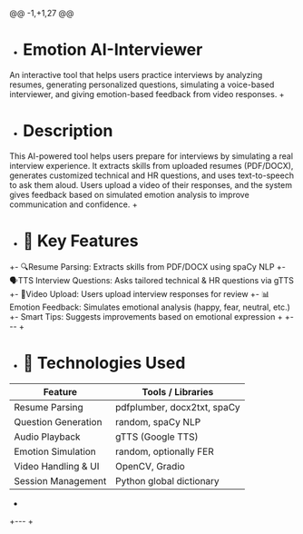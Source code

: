 @@ -1,+1,27 @@
+ #  Emotion AI-Interviewer
An interactive tool that helps users practice interviews by analyzing resumes, generating personalized questions, simulating a voice-based interviewer, and giving emotion-based feedback from video responses.
+
+ # Description 
This AI-powered tool helps users prepare for interviews by simulating a real interview experience. It extracts skills from uploaded resumes (PDF/DOCX), generates customized technical and HR questions, and uses text-to-speech to ask them aloud. Users upload a video of their responses, and the system gives feedback based on simulated emotion analysis to improve communication and confidence.
+
+ # 🚀 Key Features
+- 🔍Resume Parsing: Extracts skills from PDF/DOCX using spaCy NLP
+- 🗣TTS Interview Questions: Asks tailored technical & HR questions via gTTS
+- 🎤Video Upload: Users upload interview responses for review
+- 📊Emotion Feedback: Simulates emotional analysis (happy, fear, neutral, etc.)
+- Smart Tips: Suggests improvements based on emotional expression
+
+---
+
+ # 🧠 Technologies Used
| Feature                | Tools / Libraries                |
|------------------------|----------------------------------|
| Resume Parsing         | pdfplumber, docx2txt, spaCy |
| Question Generation    | random, spaCy NLP            |
| Audio Playback         | gTTS (Google TTS)              |
| Emotion Simulation     | random, optionally FER       |
| Video Handling & UI    | OpenCV, Gradio               |
| Session Management     | Python global dictionary         |
+
+---
+




